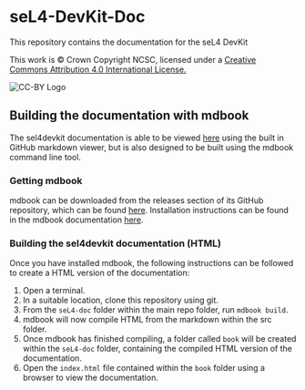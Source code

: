 # seL4-DevKit-Doc
This repository contains the documentation for the seL4 DevKit

This work is © Crown Copyright NCSC, licensed under a [Creative Commons Attribution 4.0 International License.](http://creativecommons.org/licenses/by/4.0/)

![CC-BY Logo](https://i.creativecommons.org/l/by/4.0/88x31.png "CC-BY Logo")

## Building the documentation with mdbook
The sel4devkit documentation is able to be viewed [here](seL4-doc/src/SUMMARY.md) using the built in GitHub markdown viewer, but is also designed to be built using the mdbook command line tool.

### Getting mdbook
mdbook can be downloaded from the releases section of its GitHub repository, which can be found [here](https://github.com/rust-lang/mdBook/releases). Installation instructions can be found in the mdbook documentation [here](https://rust-lang.github.io/mdBook/).

### Building the sel4devkit documentation (HTML)
Once you have installed mdbook, the following instructions can be followed to create a HTML version of the documentation:

1. Open a terminal.
2. In a suitable location, clone this repository using git.
3. From the `seL4-doc` folder within the main repo folder, run `mdbook build`.
4. mdbook will now compile HTML from the markdown within the src folder.
5. Once mdbook has finished compiling, a folder called `book` will be created within the `seL4-doc` folder, containing the compiled HTML version of the documentation.
6. Open the `index.html` file contained within the `book` folder using a browser to view the documentation.
